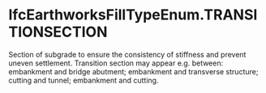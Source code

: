 IfcEarthworksFillTypeEnum.TRANSITIONSECTION
===========================================
Section of subgrade to ensure the consistency of stiffness and prevent uneven
settlement. Transition section may appear e.g. between: embankment and bridge
abutment; embankment and transverse structure; cutting and tunnel; embankment
and cutting.


